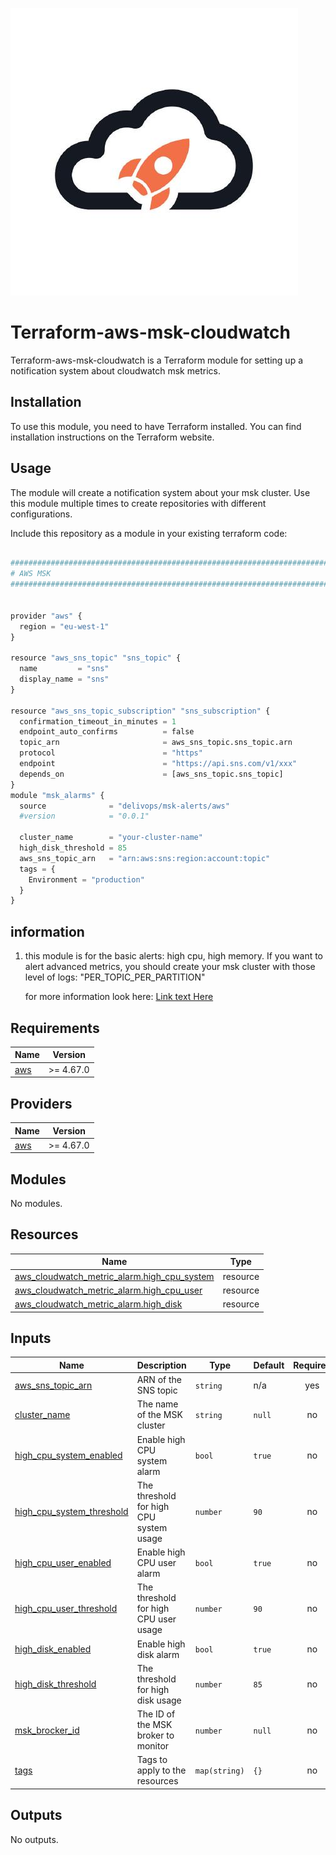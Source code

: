 ![image info](logo.jpeg)

# Terraform-aws-msk-cloudwatch

Terraform-aws-msk-cloudwatch is a Terraform module for setting up a notification system about cloudwatch msk metrics.

## Installation

To use this module, you need to have Terraform installed. You can find installation instructions on the Terraform website.

## Usage

The module will create a notification system about your msk cluster.
Use this module multiple times to create repositories with different configurations.

Include this repository as a module in your existing terraform code:

```python

################################################################################
# AWS MSK
################################################################################


provider "aws" {
  region = "eu-west-1"
}

resource "aws_sns_topic" "sns_topic" {
  name         = "sns"
  display_name = "sns"
}

resource "aws_sns_topic_subscription" "sns_subscription" {
  confirmation_timeout_in_minutes = 1
  endpoint_auto_confirms          = false
  topic_arn                       = aws_sns_topic.sns_topic.arn
  protocol                        = "https"
  endpoint                        = "https://api.sns.com/v1/xxx"
  depends_on                      = [aws_sns_topic.sns_topic]
}
module "msk_alarms" {
  source              = "delivops/msk-alerts/aws"
  #version            = "0.0.1"

  cluster_name        = "your-cluster-name"
  high_disk_threshold = 85
  aws_sns_topic_arn   = "arn:aws:sns:region:account:topic"
  tags = {
    Environment = "production"
  }
}

```

## information

1. this module is for the basic alerts: high cpu, high memory.
   If you want to alert advanced metrics, you should create your msk cluster with those level of logs: "PER_TOPIC_PER_PARTITION"

   for more information look here: [Link text Here](https://docs.aws.amazon.com/msk/latest/developerguide/metrics-details.html)

<!-- BEGIN_TF_DOCS -->

## Requirements

| Name                                                   | Version   |
| ------------------------------------------------------ | --------- |
| <a name="requirement_aws"></a> [aws](#requirement_aws) | >= 4.67.0 |

## Providers

| Name                                             | Version   |
| ------------------------------------------------ | --------- |
| <a name="provider_aws"></a> [aws](#provider_aws) | >= 4.67.0 |

## Modules

No modules.

## Resources

| Name                                                                                                                                               | Type     |
| -------------------------------------------------------------------------------------------------------------------------------------------------- | -------- |
| [aws_cloudwatch_metric_alarm.high_cpu_system](https://registry.terraform.io/providers/hashicorp/aws/latest/docs/resources/cloudwatch_metric_alarm) | resource |
| [aws_cloudwatch_metric_alarm.high_cpu_user](https://registry.terraform.io/providers/hashicorp/aws/latest/docs/resources/cloudwatch_metric_alarm)   | resource |
| [aws_cloudwatch_metric_alarm.high_disk](https://registry.terraform.io/providers/hashicorp/aws/latest/docs/resources/cloudwatch_metric_alarm)       | resource |

## Inputs

| Name                                                                                                         | Description                             | Type          | Default | Required |
| ------------------------------------------------------------------------------------------------------------ | --------------------------------------- | ------------- | ------- | :------: |
| <a name="input_aws_sns_topic_arn"></a> [aws_sns_topic_arn](#input_aws_sns_topic_arn)                         | ARN of the SNS topic                    | `string`      | n/a     |   yes    |
| <a name="input_cluster_name"></a> [cluster_name](#input_cluster_name)                                        | The name of the MSK cluster             | `string`      | `null`  |    no    |
| <a name="input_high_cpu_system_enabled"></a> [high_cpu_system_enabled](#input_high_cpu_system_enabled)       | Enable high CPU system alarm            | `bool`        | `true`  |    no    |
| <a name="input_high_cpu_system_threshold"></a> [high_cpu_system_threshold](#input_high_cpu_system_threshold) | The threshold for high CPU system usage | `number`      | `90`    |    no    |
| <a name="input_high_cpu_user_enabled"></a> [high_cpu_user_enabled](#input_high_cpu_user_enabled)             | Enable high CPU user alarm              | `bool`        | `true`  |    no    |
| <a name="input_high_cpu_user_threshold"></a> [high_cpu_user_threshold](#input_high_cpu_user_threshold)       | The threshold for high CPU user usage   | `number`      | `90`    |    no    |
| <a name="input_high_disk_enabled"></a> [high_disk_enabled](#input_high_disk_enabled)                         | Enable high disk alarm                  | `bool`        | `true`  |    no    |
| <a name="input_high_disk_threshold"></a> [high_disk_threshold](#input_high_disk_threshold)                   | The threshold for high disk usage       | `number`      | `85`    |    no    |
| <a name="input_msk_brocker_id"></a> [msk_brocker_id](#input_msk_brocker_id)                                  | The ID of the MSK broker to monitor     | `number`      | `null`  |    no    |
| <a name="input_tags"></a> [tags](#input_tags)                                                                | Tags to apply to the resources          | `map(string)` | `{}`    |    no    |

## Outputs

No outputs.

<!-- END_TF_DOCS -->
